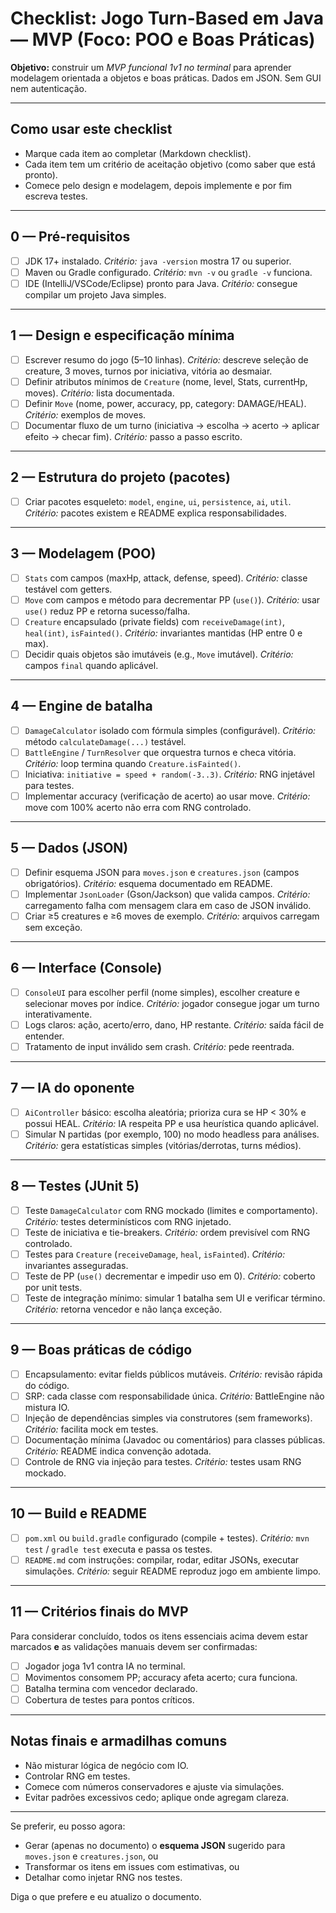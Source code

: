 # Checklist: Jogo Turn-Based em Java — MVP (Foco: POO e Boas Práticas)

**Objetivo:** construir um *MVP funcional 1v1 no terminal* para aprender modelagem orientada a objetos e boas práticas. Dados em JSON. Sem GUI nem autenticação.

---

## Como usar este checklist

* Marque cada item ao completar (Markdown checklist).
* Cada item tem um critério de aceitação objetivo (como saber que está pronto).
* Comece pelo design e modelagem, depois implemente e por fim escreva testes.

---

## 0 — Pré-requisitos

* [ ] JDK 17+ instalado.
  *Critério:* `java -version` mostra 17 ou superior.
* [ ] Maven ou Gradle configurado.
  *Critério:* `mvn -v` ou `gradle -v` funciona.
* [ ] IDE (IntelliJ/VSCode/Eclipse) pronto para Java.
  *Critério:* consegue compilar um projeto Java simples.

---

## 1 — Design e especificação mínima

* [ ] Escrever resumo do jogo (5–10 linhas).
  *Critério:* descreve seleção de creature, 3 moves, turnos por iniciativa, vitória ao desmaiar.
* [ ] Definir atributos mínimos de `Creature` (nome, level, Stats, currentHp, moves).
  *Critério:* lista documentada.
* [ ] Definir `Move` (nome, power, accuracy, pp, category: DAMAGE/HEAL).
  *Critério:* exemplos de moves.
* [ ] Documentar fluxo de um turno (iniciativa → escolha → acerto → aplicar efeito → checar fim).
  *Critério:* passo a passo escrito.

---

## 2 — Estrutura do projeto (pacotes)

* [ ] Criar pacotes esqueleto: `model`, `engine`, `ui`, `persistence`, `ai`, `util`.
  *Critério:* pacotes existem e README explica responsabilidades.

---

## 3 — Modelagem (POO)

* [ ] `Stats` com campos (maxHp, attack, defense, speed).
  *Critério:* classe testável com getters.
* [ ] `Move` com campos e método para decrementar PP (`use()`).
  *Critério:* usar `use()` reduz PP e retorna sucesso/falha.
* [ ] `Creature` encapsulado (private fields) com `receiveDamage(int)`, `heal(int)`, `isFainted()`.
  *Critério:* invariantes mantidas (HP entre 0 e max).
* [ ] Decidir quais objetos são imutáveis (e.g., `Move` imutável).
  *Critério:* campos `final` quando aplicável.

---

## 4 — Engine de batalha

* [ ] `DamageCalculator` isolado com fórmula simples (configurável).
  *Critério:* método `calculateDamage(...)` testável.
* [ ] `BattleEngine` / `TurnResolver` que orquestra turnos e checa vitória.
  *Critério:* loop termina quando `Creature.isFainted()`.
* [ ] Iniciativa: `initiative = speed + random(-3..3)`.
  *Critério:* RNG injetável para testes.
* [ ] Implementar accuracy (verificação de acerto) ao usar move.
  *Critério:* move com 100% acerto não erra com RNG controlado.

---

## 5 — Dados (JSON)

* [ ] Definir esquema JSON para `moves.json` e `creatures.json` (campos obrigatórios).
  *Critério:* esquema documentado em README.
* [ ] Implementar `JsonLoader` (Gson/Jackson) que valida campos.
  *Critério:* carregamento falha com mensagem clara em caso de JSON inválido.
* [ ] Criar ≥5 creatures e ≥6 moves de exemplo.
  *Critério:* arquivos carregam sem exceção.

---

## 6 — Interface (Console)

* [ ] `ConsoleUI` para escolher perfil (nome simples), escolher creature e selecionar moves por índice.
  *Critério:* jogador consegue jogar um turno interativamente.
* [ ] Logs claros: ação, acerto/erro, dano, HP restante.
  *Critério:* saída fácil de entender.
* [ ] Tratamento de input inválido sem crash.
  *Critério:* pede reentrada.

---

## 7 — IA do oponente

* [ ] `AiController` básico: escolha aleatória; prioriza cura se HP < 30% e possui HEAL.
  *Critério:* IA respeita PP e usa heurística quando aplicável.
* [ ] Simular N partidas (por exemplo, 100) no modo headless para análises.
  *Critério:* gera estatísticas simples (vitórias/derrotas, turns médios).

---

## 8 — Testes (JUnit 5)

* [ ] Teste `DamageCalculator` com RNG mockado (limites e comportamento).
  *Critério:* testes determinísticos com RNG injetado.
* [ ] Teste de iniciativa e tie-breakers.
  *Critério:* ordem previsível com RNG controlado.
* [ ] Testes para `Creature` (`receiveDamage`, `heal`, `isFainted`).
  *Critério:* invariantes asseguradas.
* [ ] Teste de PP (`use()` decrementar e impedir uso em 0).
  *Critério:* coberto por unit tests.
* [ ] Teste de integração mínimo: simular 1 batalha sem UI e verificar término.
  *Critério:* retorna vencedor e não lança exceção.

---

## 9 — Boas práticas de código

* [ ] Encapsulamento: evitar fields públicos mutáveis.
  *Critério:* revisão rápida do código.
* [ ] SRP: cada classe com responsabilidade única.
  *Critério:* BattleEngine não mistura IO.
* [ ] Injeção de dependências simples via construtores (sem frameworks).
  *Critério:* facilita mock em testes.
* [ ] Documentação mínima (Javadoc ou comentários) para classes públicas.
  *Critério:* README indica convenção adotada.
* [ ] Controle de RNG via injeção para testes.
  *Critério:* testes usam RNG mockado.

---

## 10 — Build e README

* [ ] `pom.xml` ou `build.gradle` configurado (compile + testes).
  *Critério:* `mvn test` / `gradle test` executa e passa os testes.
* [ ] `README.md` com instruções: compilar, rodar, editar JSONs, executar simulações.
  *Critério:* seguir README reproduz jogo em ambiente limpo.

---

## 11 — Critérios finais do MVP

Para considerar concluído, todos os itens essenciais acima devem estar marcados **e** as validações manuais devem ser confirmadas:

* [ ] Jogador joga 1v1 contra IA no terminal.
* [ ] Movimentos consomem PP; accuracy afeta acerto; cura funciona.
* [ ] Batalha termina com vencedor declarado.
* [ ] Cobertura de testes para pontos críticos.

---

## Notas finais e armadilhas comuns

* Não misturar lógica de negócio com IO.
* Controlar RNG em testes.
* Comece com números conservadores e ajuste via simulações.
* Evitar padrões excessivos cedo; aplique onde agregam clareza.

---

Se preferir, eu posso agora:

* Gerar (apenas no documento) o **esquema JSON** sugerido para `moves.json` e `creatures.json`, ou
* Transformar os itens em issues com estimativas, ou
* Detalhar como injetar RNG nos testes.

Diga o que prefere e eu atualizo o documento.
